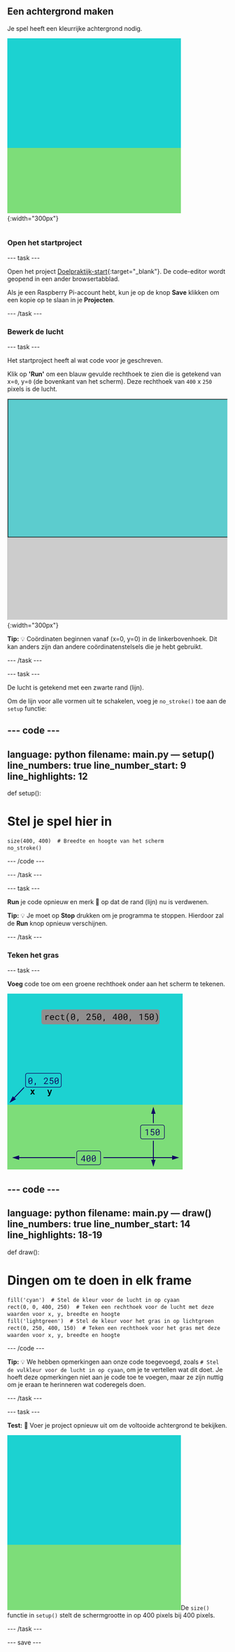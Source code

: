 ## Een achtergrond maken

<div style="display: flex; flex-wrap: wrap">
<div style="flex-basis: 200px; flex-grow: 1; margin-right: 15px;">
Je spel heeft een kleurrijke achtergrond nodig.
</div>
<div>

![Het uitvoergebied met een luchtkleurige rechthoek boven een graskleurige rechthoek om de achtergrond te maken.](images/background.png){:width="300px"}

</div>
</div>

### Open het startproject

--- task ---

Open het project [Doelpraktijk-start](https://editor.raspberrypi.org/nl-NL/projects/target-practice-starter){:target="_blank"}. De code-editor wordt geopend in een ander browsertabblad.

Als je een Raspberry Pi-account hebt, kun je op de knop **Save** klikken om een kopie op te slaan in je **Projecten**.

--- /task ---

### Bewerk de lucht

--- task ---

Het startproject heeft al wat code voor je geschreven.

Klik op **'Run'** om een blauw gevulde rechthoek te zien die is getekend van x=`0`, y=`0` (de bovenkant van het scherm). Deze rechthoek van `400` x `250` pixels is de lucht.

![Een blauwe rechthoek met een zwarte rand eromheen, daarboven een grijze rechthoek. De linkerbovenhoek van het canvas is gemarkeerd als x=0, y=0 dit is de oorsprong van de rechthoek. De breedte wordt gemarkeerd als 400 en de hoogte als 250. De code rect(0, 0, 400, 250) wordt weergegeven.](images/sky_stroke.png){:width="300px"}

**Tip:** 💡 Coördinaten beginnen vanaf (x=0, y=0) in de linkerbovenhoek. Dit kan anders zijn dan andere coördinatenstelsels die je hebt gebruikt.

--- /task ---

--- task ---

De lucht is getekend met een zwarte rand (lijn).

Om de lijn voor alle vormen uit te schakelen, voeg je `no_stroke()` toe aan de `setup` functie:

--- code ---
---
language: python
filename: main.py — setup()
line_numbers: true
line_number_start: 9
line_highlights: 12
---
def setup():
# Stel je spel hier in

    size(400, 400)  # Breedte en hoogte van het scherm
    no_stroke()

--- /code ---

--- /task ---

--- task ---

**Run** je code opnieuw en merk 👀 op dat de rand (lijn) nu is verdwenen.

**Tip:** 💡 Je moet op **Stop** drukken om je programma te stoppen. Hierdoor zal de **Run** knop opnieuw verschijnen.

--- /task ---

### Teken het gras

--- task ---

**Voeg** code toe om een groene rechthoek onder aan het scherm te tekenen.

![Het uitvoergebied met een luchkleurige rechthoek boven een graskleurige rechthoek om de achtergrond te creëren. De linkerbovenhoek van de rechthoek is gemarkeerd als x=0, y=250 dit is de oorsprong van de rechthoek. De breedte wordt gemarkeerd als 400 en de hoogte als 150. De code rect(0, 250, 400, 150) wordt weergegeven.](images/green-grass.png)

--- code ---
---
language: python
filename: main.py — draw()
line_numbers: true
line_number_start: 14
line_highlights: 18-19
---
def draw():
# Dingen om te doen in elk frame

    fill('cyan')  # Stel de kleur voor de lucht in op cyaan
    rect(0, 0, 400, 250)  # Teken een rechthoek voor de lucht met deze waarden voor x, y, breedte en hoogte
    fill('lightgreen')  # Stel de kleur voor het gras in op lichtgroen
    rect(0, 250, 400, 150)  # Teken een rechthoek voor het gras met deze waarden voor x, y, breedte en hoogte

--- /code ---

**Tip:** 💡 We hebben opmerkingen aan onze code toegevoegd, zoals `# Stel de vulkleur voor de lucht in op cyaan`, om je te vertellen wat dit doet. Je hoeft deze opmerkingen niet aan je code toe te voegen, maar ze zijn nuttig om je eraan te herinneren wat coderegels doen.

--- /task ---

--- task ---

**Test:** 🔄 Voer je project opnieuw uit om de voltooide achtergrond te bekijken.

![Het uitvoergebied met een luchtkleurige rechthoek boven een graskleurige rechthoek om de achtergrond te creëren.](images/background.png)De `size()` functie in `setup()` stelt de schermgrootte in op 400 pixels bij 400 pixels.

--- /task ---

--- save ---
